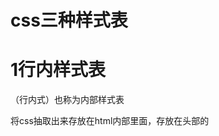 # css三种样式表

# 1行内样式表

（行内式）也称为内部样式表

将css抽取出来存放在html内部里面，存放在头部的<style>标签里

。style标签理论上可以存放在html的任何地方，但一般不会存在head里面

。通过这种方式，可以方便控制整个页面的元素样式设置

。代码结果清晰，但是没有实现结构样式完全分离

。使用内部样式表设定css,通常也成为嵌入式引入，这种方式是我们练习时常用的方式。

# 2行内样式表

也成为内联样式表，就是在元素标签内的style属性中设定css样式，适应于简单的样式

语法格式：

<d iv style="color:red;font-size:12px;"></d iv>

。style其实就是标签的属性

。在双引号中间，写法复合css规范

。只能控制当前的标签设置样式

。书写繁琐，并且没有体现结构与样式相分离的思想，所以不推荐大量使用，只有对当前元素添加简单样式的时候，可以考虑使用。

# 3外部样式表

使用与样式较多的情况，样式单独写到css文件中，之后将css引入到html页面中使用。

引入外部链式表分两步：

。新建一个后缀名为css的样式文件中，将css代码都存放在此文件中。

。在html页面中，使用<link>标签引入这个文件

<lin k rel="stylesheet" herf="链接的css文件名">

rel是关联的意思，关联的是一个样式表(stylesheet)文档，它表示这个link在文档初始化时将被使用。

# 4总结

行内样式表       书写方便，权重高                结构样式混写        使用较少          控制一个标签

内部样式表       部分结构和样式相分离        没有彻底分离         较多                 控制一个页面   

外部样式表       没有实现结构和样式分离     需要引入                最多，推荐     控制多个页面

